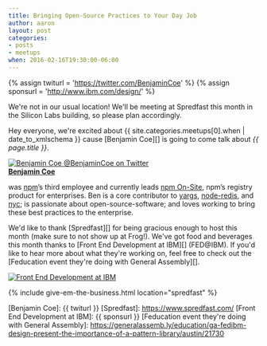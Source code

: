 ```yaml
---
title: Bringing Open-Source Practices to Your Day Job
author: aaron
layout: post
categories:
- posts
- meetups
when: 2016-02-16T19:30:00-06:00
---
```


{% assign twiturl = 'https://twitter.com/BenjaminCoe' %}
{% assign sponsurl = 'http://www.ibm.com/design/' %}

<div class="ajs-box">
  We're not in our usual location! We'll be meeting at Spredfast this month in the Silicon Labs building, so please plan accordingly.
</div>

Hey everyone, we're excited about <x-date> {{ site.categories.meetups[0].when | date_to_xmlschema }}</x-date> cause [Benjamin Coe][]<span id="expansion"></span> is going to come talk about *{{ page.title }}*.

<div class="media-object speaker-bio">
  <a href="{{ twiturl }}">
    <img alt="Benjamin Coe @BenjaminCoe on Twitter"
      src="https://avatars1.githubusercontent.com/u/194609?v=3&s=400" />
  </a>
  <div>
  <a href="{{ twiturl }}"><strong>Benjamin Coe</strong></a>

  was <a href="https://www.npmjs.com/">npm</a>’s third employee and currently leads <a href="https://www.npmjs.com/onsite">npm On-Site</a>, npm’s registry product for enterprises. Ben is a core contributor to <a href="https://www.npmjs.com/package/yargs">yargs</a>, <a href="https://github.com/NodeRedis/node_redis">node-redis</a>, and <a href="https://www.npmjs.com/package/nyc">nyc</a>; is passionate about open-source-software; and loves working to bring these best practices to the enterprise.
  </div>
</div>

We'd like to thank [Spredfast][] for being gracious enough to host this month (make sure to not show up at Frog!). We've got food and beverages this month thanks to [Front End Development at IBM][] (FED@IBM). If you'd like to hear more about what they're working on, feel free to check out the [Feducation event they're doing with General Assembly][].

<div class="sponsor-logo">
  <a href="{{ sponsurl }}">
    <img src="https://upload.wikimedia.org/wikipedia/commons/thumb/5/51/IBM_logo.svg/2000px-IBM_logo.svg.png" alt="Front End Development at IBM" />
  </a>
</div>

{% include give-em-the-business.html location="spredfast" %}

<script>
(function() {
  var expansions;

  if (!window.fetch)
    return;

  function setExpansion() {
    var expansion = expansions[Math.floor(Math.random() * expansions.length)];

    document
      .getElementById('expansion')
      .textContent = ', who works for ' + expansion + ', Inc.,';
  }

  fetch('https://cdn.rawgit.com/npm/npm-expansions/master/expansions.txt')
    .then(function(r) {
      return r.text();
    })
    .then(function(text) {
      expansions = text
        .split('\n')
        .filter(function(l) {
          return l[0] != '#' && l;
        });

      setExpansion();
      document.getElementById('expansion').onclick = setExpansion;
    });
})();
</script>

[Benjamin Coe]: {{ twiturl }}
[Spredfast]: https://www.spredfast.com/
[Front End Development at IBM]: {{ sponsurl }}
[Feducation event they're doing with General Assembly]: https://generalassemb.ly/education/ga-fedibm-design-present-the-importance-of-a-pattern-library/austin/21730
